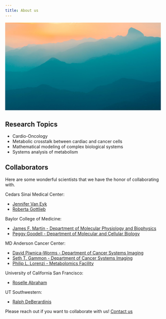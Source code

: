 ```yaml
---
title: About us
---
```

![](/images/demo/demo-landscape.jpg)

## Research Topics
* Cardio-Oncology
* Metabolic crosstalk between cardiac and cancer cells
* Mathematical modeling of complex biological systems
* Systems analysis of metabolism

## Collaborators
Here are some wonderful scientists that we have the honor of collaborating with.

Cedars Sinai Medical Center:
* [Jennifer Van Eyk](https://www.cedars-sinai.edu/research/labs/van-eyk.html)
* [Roberta Gottlieb](https://www.cedars-sinai.edu/research/labs/gottlieb.html)

Baylor College of Medicine:
* [James F. Martin - Department of Molecular Physiology and Biophysics](https://www.bcm.edu/people-search/james-martin-26213)
* [Peggy Goodell - Department of Molecular and Cellular Biology](https://www.bcm.edu/people-search/margaret-goodell-22230)

MD Anderson Cancer Center:
* [David Piwnica-Worms - Department of Cancer Systems Imaging](https://faculty.mdanderson.org/profiles/david_piwnica-worms.html)
* [Seth T. Gammon - Department of Cancer Systems Imaging](https://faculty.mdanderson.org/profiles/seth_gammon.html)
* [Philip L. Lorenzi - Metabolomics Facility](https://www.mdanderson.org/research/research-resources/core-facilities/metabolomics-facility.html)

University of California San Francisco:
* [Roselle Abraham](https://profiles.ucsf.edu/roselle.abraham)

UT Southwestern:
* [Ralph DeBerardinis](https://cri.utsw.edu/scientists/ralph-deberardinis-laboratory/?utm_source=UTSW&utm_medium=Organic&utm_campaign=FacultyProfile&utm_content=DeBerardinis)


Please reach out if you want to collaborate with us!
<a href="https://karlstaedtlab.github.io/cardionet/contact" class="button button--large">Contact us</a>
